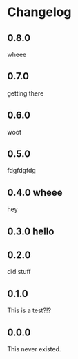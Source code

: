 # Changelog

## 0.8.0

wheee

## 0.7.0

getting there

## 0.6.0

woot

## 0.5.0

fdgfdgfdg

## 0.4.0 wheee

hey

## 0.3.0 hello

## 0.2.0

did stuff

## 0.1.0

This is a test?!?

## 0.0.0

This never existed.
